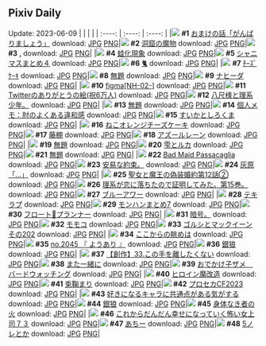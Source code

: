 ## Pixiv Daily
Update: 2023-06-09
|      |      |      |
| :----: | :----: | :----: |
|![](https://pixiv.microyu.workers.dev/c/240x480/img-master/img/2023/06/07/06/00/11/108796261_p0_master1200.jpg) **#1** [おまけの話「がんばりましょう」](https://www.pixiv.net/artworks/108796261) download: [JPG](https://pixiv.microyu.workers.dev/img-original/img/2023/06/07/06/00/11/108796261_p0.jpg) [PNG](https://pixiv.microyu.workers.dev/img-original/img/2023/06/07/06/00/11/108796261_p0.png)|![](https://pixiv.microyu.workers.dev/c/240x480/img-master/img/2023/06/07/07/30/01/108797352_p0_master1200.jpg) **#2** [洞窟の魔物](https://www.pixiv.net/artworks/108797352) download: [JPG](https://pixiv.microyu.workers.dev/img-original/img/2023/06/07/07/30/01/108797352_p0.jpg) [PNG](https://pixiv.microyu.workers.dev/img-original/img/2023/06/07/07/30/01/108797352_p0.png)|![](https://pixiv.microyu.workers.dev/c/240x480/img-master/img/2023/06/08/11/17/42/108826801_p0_master1200.jpg) **#3** [.](https://www.pixiv.net/artworks/108826801) download: [JPG](https://pixiv.microyu.workers.dev/img-original/img/2023/06/08/11/17/42/108826801_p0.jpg) [PNG](https://pixiv.microyu.workers.dev/img-original/img/2023/06/08/11/17/42/108826801_p0.png)|
|![](https://pixiv.microyu.workers.dev/c/240x480/img-master/img/2023/06/07/18/12/04/108806787_p0_master1200.jpg) **#4** [蛙化現象](https://www.pixiv.net/artworks/108806787) download: [JPG](https://pixiv.microyu.workers.dev/img-original/img/2023/06/07/18/12/04/108806787_p0.jpg) [PNG](https://pixiv.microyu.workers.dev/img-original/img/2023/06/07/18/12/04/108806787_p0.png)|![](https://pixiv.microyu.workers.dev/c/240x480/img-master/img/2023/06/07/11/42/36/108800448_p0_master1200.jpg) **#5** [シャニマスまとめ４](https://www.pixiv.net/artworks/108800448) download: [JPG](https://pixiv.microyu.workers.dev/img-original/img/2023/06/07/11/42/36/108800448_p0.jpg) [PNG](https://pixiv.microyu.workers.dev/img-original/img/2023/06/07/11/42/36/108800448_p0.png)|![](https://pixiv.microyu.workers.dev/c/240x480/img-master/img/2023/06/07/12/39/55/108801330_p0_master1200.jpg) **#6** [🐈](https://www.pixiv.net/artworks/108801330) download: [JPG](https://pixiv.microyu.workers.dev/img-original/img/2023/06/07/12/39/55/108801330_p0.jpg) [PNG](https://pixiv.microyu.workers.dev/img-original/img/2023/06/07/12/39/55/108801330_p0.png)|
|![](https://pixiv.microyu.workers.dev/c/240x480/img-master/img/2023/06/07/19/20/47/108808384_p0_master1200.jpg) **#7** [ﾁｰｽﾞｹｰｷ](https://www.pixiv.net/artworks/108808384) download: [JPG](https://pixiv.microyu.workers.dev/img-original/img/2023/06/07/19/20/47/108808384_p0.jpg) [PNG](https://pixiv.microyu.workers.dev/img-original/img/2023/06/07/19/20/47/108808384_p0.png)|![](https://pixiv.microyu.workers.dev/c/240x480/img-master/img/2023/06/07/19/02/39/108807949_p0_master1200.jpg) **#8** [無題](https://www.pixiv.net/artworks/108807949) download: [JPG](https://pixiv.microyu.workers.dev/img-original/img/2023/06/07/19/02/39/108807949_p0.jpg) [PNG](https://pixiv.microyu.workers.dev/img-original/img/2023/06/07/19/02/39/108807949_p0.png)|![](https://pixiv.microyu.workers.dev/c/240x480/img-master/img/2023/06/07/00/44/25/108791902_p0_master1200.jpg) **#9** [ナヒーダ](https://www.pixiv.net/artworks/108791902) download: [JPG](https://pixiv.microyu.workers.dev/img-original/img/2023/06/07/00/44/25/108791902_p0.jpg) [PNG](https://pixiv.microyu.workers.dev/img-original/img/2023/06/07/00/44/25/108791902_p0.png)|
|![](https://pixiv.microyu.workers.dev/c/240x480/img-master/img/2023/06/08/00/30/17/108818185_p0_master1200.jpg) **#10** [figma[NH-02-]](https://www.pixiv.net/artworks/108818185) download: [JPG](https://pixiv.microyu.workers.dev/img-original/img/2023/06/08/00/30/17/108818185_p0.jpg) [PNG](https://pixiv.microyu.workers.dev/img-original/img/2023/06/08/00/30/17/108818185_p0.png)|![](https://pixiv.microyu.workers.dev/c/240x480/img-master/img/2023/06/07/17/31/20/108805836_p0_master1200.jpg) **#11** [Twitterのありがとうの絵(祝6万人)](https://www.pixiv.net/artworks/108805836) download: [JPG](https://pixiv.microyu.workers.dev/img-original/img/2023/06/07/17/31/20/108805836_p0.jpg) [PNG](https://pixiv.microyu.workers.dev/img-original/img/2023/06/07/17/31/20/108805836_p0.png)|![](https://pixiv.microyu.workers.dev/c/240x480/img-master/img/2023/06/08/18/01/19/108833405_p0_master1200.jpg) **#12** [八尺様と理系少年。](https://www.pixiv.net/artworks/108833405) download: [JPG](https://pixiv.microyu.workers.dev/img-original/img/2023/06/08/18/01/19/108833405_p0.jpg) [PNG](https://pixiv.microyu.workers.dev/img-original/img/2023/06/08/18/01/19/108833405_p0.png)|
|![](https://pixiv.microyu.workers.dev/c/240x480/img-master/img/2023/06/07/23/42/35/108816405_p0_master1200.jpg) **#13** [無題](https://www.pixiv.net/artworks/108816405) download: [JPG](https://pixiv.microyu.workers.dev/img-original/img/2023/06/07/23/42/35/108816405_p0.jpg) [PNG](https://pixiv.microyu.workers.dev/img-original/img/2023/06/07/23/42/35/108816405_p0.png)|![](https://pixiv.microyu.workers.dev/c/240x480/img-master/img/2023/06/08/07/00/05/108823710_p0_master1200.jpg) **#14** [個人メモ：肘のよくある違和感](https://www.pixiv.net/artworks/108823710) download: [JPG](https://pixiv.microyu.workers.dev/img-original/img/2023/06/08/07/00/05/108823710_p0.jpg) [PNG](https://pixiv.microyu.workers.dev/img-original/img/2023/06/08/07/00/05/108823710_p0.png)|![](https://pixiv.microyu.workers.dev/c/240x480/img-master/img/2023/06/07/20/30/03/108810277_p0_master1200.jpg) **#15** [すいかとしろくま](https://www.pixiv.net/artworks/108810277) download: [JPG](https://pixiv.microyu.workers.dev/img-original/img/2023/06/07/20/30/03/108810277_p0.jpg) [PNG](https://pixiv.microyu.workers.dev/img-original/img/2023/06/07/20/30/03/108810277_p0.png)|
|![](https://pixiv.microyu.workers.dev/c/240x480/img-master/img/2023/06/08/20/30/03/108837009_p0_master1200.jpg) **#16** [ねこオレンジチーズケーキ](https://www.pixiv.net/artworks/108837009) download: [JPG](https://pixiv.microyu.workers.dev/img-original/img/2023/06/08/20/30/03/108837009_p0.jpg) [PNG](https://pixiv.microyu.workers.dev/img-original/img/2023/06/08/20/30/03/108837009_p0.png)|![](https://pixiv.microyu.workers.dev/c/240x480/img-master/img/2023/06/07/00/00/04/108790291_p0_master1200.jpg) **#17** [藤棚](https://www.pixiv.net/artworks/108790291) download: [JPG](https://pixiv.microyu.workers.dev/img-original/img/2023/06/07/00/00/04/108790291_p0.jpg) [PNG](https://pixiv.microyu.workers.dev/img-original/img/2023/06/07/00/00/04/108790291_p0.png)|![](https://pixiv.microyu.workers.dev/c/240x480/img-master/img/2023/06/07/13/02/58/108801695_p0_master1200.jpg) **#18** [アズールレーン](https://www.pixiv.net/artworks/108801695) download: [JPG](https://pixiv.microyu.workers.dev/img-original/img/2023/06/07/13/02/58/108801695_p0.jpg) [PNG](https://pixiv.microyu.workers.dev/img-original/img/2023/06/07/13/02/58/108801695_p0.png)|
|![](https://pixiv.microyu.workers.dev/c/240x480/img-master/img/2023/06/07/16/00/05/108804277_p0_master1200.jpg) **#19** [無題](https://www.pixiv.net/artworks/108804277) download: [JPG](https://pixiv.microyu.workers.dev/img-original/img/2023/06/07/16/00/05/108804277_p0.jpg) [PNG](https://pixiv.microyu.workers.dev/img-original/img/2023/06/07/16/00/05/108804277_p0.png)|![](https://pixiv.microyu.workers.dev/c/240x480/img-master/img/2023/06/07/18/00/15/108806441_p0_master1200.jpg) **#20** [雫とルカ](https://www.pixiv.net/artworks/108806441) download: [JPG](https://pixiv.microyu.workers.dev/img-original/img/2023/06/07/18/00/15/108806441_p0.jpg) [PNG](https://pixiv.microyu.workers.dev/img-original/img/2023/06/07/18/00/15/108806441_p0.png)|![](https://pixiv.microyu.workers.dev/c/240x480/img-master/img/2023/06/07/12/06/37/108800855_p0_master1200.jpg) **#21** [無題](https://www.pixiv.net/artworks/108800855) download: [JPG](https://pixiv.microyu.workers.dev/img-original/img/2023/06/07/12/06/37/108800855_p0.jpg) [PNG](https://pixiv.microyu.workers.dev/img-original/img/2023/06/07/12/06/37/108800855_p0.png)|
|![](https://pixiv.microyu.workers.dev/c/240x480/img-master/img/2023/06/07/00/00/44/108790404_p0_master1200.jpg) **#22** [Bad Maid Passacaglia](https://www.pixiv.net/artworks/108790404) download: [JPG](https://pixiv.microyu.workers.dev/img-original/img/2023/06/07/00/00/44/108790404_p0.jpg) [PNG](https://pixiv.microyu.workers.dev/img-original/img/2023/06/07/00/00/44/108790404_p0.png)|![](https://pixiv.microyu.workers.dev/c/240x480/img-master/img/2023/06/08/13/59/58/108829274_p0_master1200.jpg) **#23** [安易な約束。](https://www.pixiv.net/artworks/108829274) download: [JPG](https://pixiv.microyu.workers.dev/img-original/img/2023/06/08/13/59/58/108829274_p0.jpg) [PNG](https://pixiv.microyu.workers.dev/img-original/img/2023/06/08/13/59/58/108829274_p0.png)|![](https://pixiv.microyu.workers.dev/c/240x480/img-master/img/2023/06/07/15/17/47/108803585_p0_master1200.jpg) **#24** [灰原「…」](https://www.pixiv.net/artworks/108803585) download: [JPG](https://pixiv.microyu.workers.dev/img-original/img/2023/06/07/15/17/47/108803585_p0.jpg) [PNG](https://pixiv.microyu.workers.dev/img-original/img/2023/06/07/15/17/47/108803585_p0.png)|
|![](https://pixiv.microyu.workers.dev/c/240x480/img-master/img/2023/06/07/18/00/36/108806490_p0_master1200.jpg) **#25** [聖女と魔王の偽装婚約第12話②](https://www.pixiv.net/artworks/108806490) download: [JPG](https://pixiv.microyu.workers.dev/img-original/img/2023/06/07/18/00/36/108806490_p0.jpg) [PNG](https://pixiv.microyu.workers.dev/img-original/img/2023/06/07/18/00/36/108806490_p0.png)|![](https://pixiv.microyu.workers.dev/c/240x480/img-master/img/2023/06/07/19/37/00/108808795_p0_master1200.jpg) **#26** [理系が恋に落ちたので証明してみた。第15巻。](https://www.pixiv.net/artworks/108808795) download: [JPG](https://pixiv.microyu.workers.dev/img-original/img/2023/06/07/19/37/00/108808795_p0.jpg) [PNG](https://pixiv.microyu.workers.dev/img-original/img/2023/06/07/19/37/00/108808795_p0.png)|![](https://pixiv.microyu.workers.dev/c/240x480/img-master/img/2023/06/07/00/00/22/108790341_p0_master1200.jpg) **#27** [ブルーアワー](https://www.pixiv.net/artworks/108790341) download: [JPG](https://pixiv.microyu.workers.dev/img-original/img/2023/06/07/00/00/22/108790341_p0.jpg) [PNG](https://pixiv.microyu.workers.dev/img-original/img/2023/06/07/00/00/22/108790341_p0.png)|
|![](https://pixiv.microyu.workers.dev/c/240x480/img-master/img/2023/06/07/11/46/19/108800484_p0_master1200.jpg) **#28** [テキラプ](https://www.pixiv.net/artworks/108800484) download: [JPG](https://pixiv.microyu.workers.dev/img-original/img/2023/06/07/11/46/19/108800484_p0.jpg) [PNG](https://pixiv.microyu.workers.dev/img-original/img/2023/06/07/11/46/19/108800484_p0.png)|![](https://pixiv.microyu.workers.dev/c/240x480/img-master/img/2023/06/07/21/41/36/108812484_p0_master1200.jpg) **#29** [モンハンまとめ7](https://www.pixiv.net/artworks/108812484) download: [JPG](https://pixiv.microyu.workers.dev/img-original/img/2023/06/07/21/41/36/108812484_p0.jpg) [PNG](https://pixiv.microyu.workers.dev/img-original/img/2023/06/07/21/41/36/108812484_p0.png)|![](https://pixiv.microyu.workers.dev/c/240x480/img-master/img/2023/06/07/10/00/33/108799121_p0_master1200.jpg) **#30** [フロート🍹プランナー](https://www.pixiv.net/artworks/108799121) download: [JPG](https://pixiv.microyu.workers.dev/img-original/img/2023/06/07/10/00/33/108799121_p0.jpg) [PNG](https://pixiv.microyu.workers.dev/img-original/img/2023/06/07/10/00/33/108799121_p0.png)|
|![](https://pixiv.microyu.workers.dev/c/240x480/img-master/img/2023/06/07/12/17/31/108800408_p0_master1200.jpg) **#31** [暗号。](https://www.pixiv.net/artworks/108800408) download: [JPG](https://pixiv.microyu.workers.dev/img-original/img/2023/06/07/12/17/31/108800408_p0.jpg) [PNG](https://pixiv.microyu.workers.dev/img-original/img/2023/06/07/12/17/31/108800408_p0.png)|![](https://pixiv.microyu.workers.dev/c/240x480/img-master/img/2023/06/08/00/01/02/108817091_p0_master1200.jpg) **#32** [モモコ](https://www.pixiv.net/artworks/108817091) download: [JPG](https://pixiv.microyu.workers.dev/img-original/img/2023/06/08/00/01/02/108817091_p0.jpg) [PNG](https://pixiv.microyu.workers.dev/img-original/img/2023/06/08/00/01/02/108817091_p0.png)|![](https://pixiv.microyu.workers.dev/c/240x480/img-master/img/2023/06/07/08/00/08/108797708_p0_master1200.jpg) **#33** [ゴルシとマックイーンその202](https://www.pixiv.net/artworks/108797708) download: [JPG](https://pixiv.microyu.workers.dev/img-original/img/2023/06/07/08/00/08/108797708_p0.jpg) [PNG](https://pixiv.microyu.workers.dev/img-original/img/2023/06/07/08/00/08/108797708_p0.png)|
|![](https://pixiv.microyu.workers.dev/c/240x480/img-master/img/2023/06/07/20/03/47/108809559_p0_master1200.jpg) **#34** [ここからの眺めは](https://www.pixiv.net/artworks/108809559) download: [JPG](https://pixiv.microyu.workers.dev/img-original/img/2023/06/07/20/03/47/108809559_p0.jpg) [PNG](https://pixiv.microyu.workers.dev/img-original/img/2023/06/07/20/03/47/108809559_p0.png)|![](https://pixiv.microyu.workers.dev/c/240x480/img-master/img/2023/06/08/07/21/51/108823996_p0_master1200.jpg) **#35** [no.2045 『 ようあり 』](https://www.pixiv.net/artworks/108823996) download: [JPG](https://pixiv.microyu.workers.dev/img-original/img/2023/06/08/07/21/51/108823996_p0.jpg) [PNG](https://pixiv.microyu.workers.dev/img-original/img/2023/06/08/07/21/51/108823996_p0.png)|![](https://pixiv.microyu.workers.dev/c/240x480/img-master/img/2023/06/07/17/31/58/108805849_p0_master1200.jpg) **#36** [銀狼](https://www.pixiv.net/artworks/108805849) download: [JPG](https://pixiv.microyu.workers.dev/img-original/img/2023/06/07/17/31/58/108805849_p0.jpg) [PNG](https://pixiv.microyu.workers.dev/img-original/img/2023/06/07/17/31/58/108805849_p0.png)|
|![](https://pixiv.microyu.workers.dev/c/240x480/img-master/img/2023/06/08/00/28/53/108818132_p0_master1200.jpg) **#37** [【創作】33.この手を離したくない](https://www.pixiv.net/artworks/108818132) download: [JPG](https://pixiv.microyu.workers.dev/img-original/img/2023/06/08/00/28/53/108818132_p0.jpg) [PNG](https://pixiv.microyu.workers.dev/img-original/img/2023/06/08/00/28/53/108818132_p0.png)|![](https://pixiv.microyu.workers.dev/c/240x480/img-master/img/2023/06/07/06/00/43/108796280_p0_master1200.jpg) **#38** [また一緒に](https://www.pixiv.net/artworks/108796280) download: [JPG](https://pixiv.microyu.workers.dev/img-original/img/2023/06/07/06/00/43/108796280_p0.jpg) [PNG](https://pixiv.microyu.workers.dev/img-original/img/2023/06/07/06/00/43/108796280_p0.png)|![](https://pixiv.microyu.workers.dev/c/240x480/img-master/img/2023/06/08/00/00/37/108817032_p0_master1200.jpg) **#39** [おでかけ子ザメ　バードウォッチング](https://www.pixiv.net/artworks/108817032) download: [JPG](https://pixiv.microyu.workers.dev/img-original/img/2023/06/08/00/00/37/108817032_p0.jpg) [PNG](https://pixiv.microyu.workers.dev/img-original/img/2023/06/08/00/00/37/108817032_p0.png)|
|![](https://pixiv.microyu.workers.dev/c/240x480/img-master/img/2023/06/08/00/21/19/108817888_p0_master1200.jpg) **#40** [ヒロイン魔改造](https://www.pixiv.net/artworks/108817888) download: [JPG](https://pixiv.microyu.workers.dev/img-original/img/2023/06/08/00/21/19/108817888_p0.jpg) [PNG](https://pixiv.microyu.workers.dev/img-original/img/2023/06/08/00/21/19/108817888_p0.png)|![](https://pixiv.microyu.workers.dev/c/240x480/img-master/img/2023/06/07/19/04/14/108807975_p0_master1200.jpg) **#41** [兎鞠まり](https://www.pixiv.net/artworks/108807975) download: [JPG](https://pixiv.microyu.workers.dev/img-original/img/2023/06/07/19/04/14/108807975_p0.jpg) [PNG](https://pixiv.microyu.workers.dev/img-original/img/2023/06/07/19/04/14/108807975_p0.png)|![](https://pixiv.microyu.workers.dev/c/240x480/img-master/img/2023/06/07/20/57/11/108811048_p0_master1200.jpg) **#42** [プロセカCF2023](https://www.pixiv.net/artworks/108811048) download: [JPG](https://pixiv.microyu.workers.dev/img-original/img/2023/06/07/20/57/11/108811048_p0.jpg) [PNG](https://pixiv.microyu.workers.dev/img-original/img/2023/06/07/20/57/11/108811048_p0.png)|
|![](https://pixiv.microyu.workers.dev/c/240x480/img-master/img/2023/06/08/16/20/53/108831472_p0_master1200.jpg) **#43** [好きになるキャラに共通点がある気がする](https://www.pixiv.net/artworks/108831472) download: [JPG](https://pixiv.microyu.workers.dev/img-original/img/2023/06/08/16/20/53/108831472_p0.jpg) [PNG](https://pixiv.microyu.workers.dev/img-original/img/2023/06/08/16/20/53/108831472_p0.png)|![](https://pixiv.microyu.workers.dev/c/240x480/img-master/img/2023/06/08/01/12/28/108819388_p0_master1200.jpg) **#44** [銀狼](https://www.pixiv.net/artworks/108819388) download: [JPG](https://pixiv.microyu.workers.dev/img-original/img/2023/06/08/01/12/28/108819388_p0.jpg) [PNG](https://pixiv.microyu.workers.dev/img-original/img/2023/06/08/01/12/28/108819388_p0.png)|![](https://pixiv.microyu.workers.dev/c/240x480/img-master/img/2023/06/07/00/40/50/108791800_p0_master1200.jpg) **#45** [身体なき者の火](https://www.pixiv.net/artworks/108791800) download: [JPG](https://pixiv.microyu.workers.dev/img-original/img/2023/06/07/00/40/50/108791800_p0.jpg) [PNG](https://pixiv.microyu.workers.dev/img-original/img/2023/06/07/00/40/50/108791800_p0.png)|
|![](https://pixiv.microyu.workers.dev/c/240x480/img-master/img/2023/06/08/17/05/37/108832262_p0_master1200.jpg) **#46** [これからだんだん幸せになっていく怖い女上司７３](https://www.pixiv.net/artworks/108832262) download: [JPG](https://pixiv.microyu.workers.dev/img-original/img/2023/06/08/17/05/37/108832262_p0.jpg) [PNG](https://pixiv.microyu.workers.dev/img-original/img/2023/06/08/17/05/37/108832262_p0.png)|![](https://pixiv.microyu.workers.dev/c/240x480/img-master/img/2023/06/07/14/48/35/108803121_p0_master1200.jpg) **#47** [あちー](https://www.pixiv.net/artworks/108803121) download: [JPG](https://pixiv.microyu.workers.dev/img-original/img/2023/06/07/14/48/35/108803121_p0.jpg) [PNG](https://pixiv.microyu.workers.dev/img-original/img/2023/06/07/14/48/35/108803121_p0.png)|![](https://pixiv.microyu.workers.dev/c/240x480/img-master/img/2023/06/07/18/55/19/108807698_p0_master1200.jpg) **#48** [5ノレとか](https://www.pixiv.net/artworks/108807698) download: [JPG](https://pixiv.microyu.workers.dev/img-original/img/2023/06/07/18/55/19/108807698_p0.jpg) [PNG](https://pixiv.microyu.workers.dev/img-original/img/2023/06/07/18/55/19/108807698_p0.png)|
